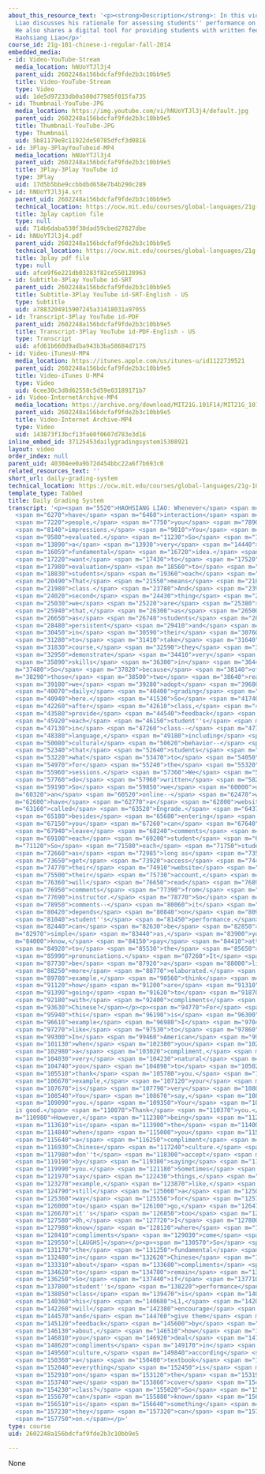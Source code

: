 ```yaml
---
about_this_resource_text: '<p><strong>Description</strong>: In this video, Haohsiang
  Liao discusses his rationale for assessing students'' performance on a daily basis.
  He also shares a digital tool for providing students with written feedback.</p><p><strong>Instructor</strong>:
  Haohsiang Liao</p>'
course_id: 21g-101-chinese-i-regular-fall-2014
embedded_media:
- id: Video-YouTube-Stream
  media_location: hNUoYTJl3j4
  parent_uid: 2602248a156bdcfaf9fde2b3c10bb9e5
  title: Video-YouTube-Stream
  type: Video
  uid: 1de5d97233db0a500d77985f015fa735
- id: Thumbnail-YouTube-JPG
  media_location: https://img.youtube.com/vi/hNUoYTJl3j4/default.jpg
  parent_uid: 2602248a156bdcfaf9fde2b3c10bb9e5
  title: Thumbnail-YouTube-JPG
  type: Thumbnail
  uid: 5b81179e8c11922de50785dfcf3d0816
- id: 3Play-3PlayYouTubeid-MP4
  media_location: hNUoYTJl3j4
  parent_uid: 2602248a156bdcfaf9fde2b3c10bb9e5
  title: 3Play-3Play YouTube id
  type: 3Play
  uid: 17d5b5bbe9ccbbdbd658e7b4b290c289
- id: hNUoYTJl3j4.srt
  parent_uid: 2602248a156bdcfaf9fde2b3c10bb9e5
  technical_location: https://ocw.mit.edu/courses/global-languages/21g-101-chinese-i-regular-fall-2014/instructor-insights/video-playlist-english/daily-grading-system/hNUoYTJl3j4.srt
  title: 3play caption file
  type: null
  uid: 714b6daba530f30dad59cbed27827dbe
- id: hNUoYTJl3j4.pdf
  parent_uid: 2602248a156bdcfaf9fde2b3c10bb9e5
  technical_location: https://ocw.mit.edu/courses/global-languages/21g-101-chinese-i-regular-fall-2014/instructor-insights/video-playlist-english/daily-grading-system/hNUoYTJl3j4.pdf
  title: 3play pdf file
  type: null
  uid: afce9f6e221db03283f82ce550128963
- id: Subtitle-3Play YouTube id-SRT
  parent_uid: 2602248a156bdcfaf9fde2b3c10bb9e5
  title: Subtitle-3Play YouTube id-SRT-English - US
  type: Subtitle
  uid: a7883204915907245a31418031a97055
- id: Transcript-3Play YouTube id-PDF
  parent_uid: 2602248a156bdcfaf9fde2b3c10bb9e5
  title: Transcript-3Play YouTube id-PDF-English - US
  type: Transcript
  uid: afd61b660d9adba943b3ba58684d7175
- id: Video-iTunesU-MP4
  media_location: https://itunes.apple.com/us/itunes-u/id1122739521
  parent_uid: 2602248a156bdcfaf9fde2b3c10bb9e5
  title: Video-iTunes U-MP4
  type: Video
  uid: 6cee30c3d8d62558c5d59e03189171b7
- id: Video-InternetArchive-MP4
  media_location: https://archive.org/download/MIT21G.101F14/MIT21G_101F14_Daily_Assessment_English_300k.mp4
  parent_uid: 2602248a156bdcfaf9fde2b3c10bb9e5
  title: Video-Internet Archive-MP4
  type: Video
  uid: 143873f13bcf13fa60f0607d783e3d16
inline_embed_id: 37125453dailygradingsystem15308921
layout: video
order_index: null
parent_uid: 40304ee0a9b72d454bbc22a6f7b693c0
related_resources_text: ''
short_url: daily-grading-system
technical_location: https://ocw.mit.edu/courses/global-languages/21g-101-chinese-i-regular-fall-2014/instructor-insights/video-playlist-english/daily-grading-system
template_type: Tabbed
title: Daily Grading System
transcript: '<p><span m="5520">HAOHSIANG LIAO: Whenever</span> <span m="6110">you</span>
  <span m="6270">have</span> <span m="6460">interaction</span> <span m="7050">with</span>
  <span m="7220">people,</span> <span m="7750">you</span> <span m="7890">leave</span>
  <span m="8140">impressions.</span> <span m="9010">You</span> <span m="9360">are</span>
  <span m="9580">evaluated.</span> <span m="11230">So</span> <span m="13530">that''s</span>
  <span m="13890">a</span> <span m="13930">very</span> <span m="14440">basic,</span>
  <span m="16059">fundamental</span> <span m="16720">idea.</span> <span m="17090">We</span>
  <span m="17220">want</span> <span m="17430">to</span> <span m="17520">give</span>
  <span m="17980">evaluation</span> <span m="18560">to</span> <span m="18680">our</span>
  <span m="18830">students</span> <span m="19360">each</span> <span m="19580">performance.</span>
  <span m="20490">That</span> <span m="21550">means</span> <span m="21820">each</span>
  <span m="21980">class.</span> <span m="23780">And</span> <span m="23950">the</span>
  <span m="24020">second</span> <span m="24430">thing</span> <span m="24620">is</span>
  <span m="25030">we</span> <span m="25220">are</span> <span m="25380">convinced</span>
  <span m="25940">that,</span> <span m="26300">as</span> <span m="26500">long</span>
  <span m="26650">as</span> <span m="26740">students</span> <span m="28420">are</span>
  <span m="28480">persistent</span> <span m="29410">and</span> <span m="29640">consistent</span>
  <span m="30450">in</span> <span m="30590">their</span> <span m="30760">efforts</span>
  <span m="31280">to</span> <span m="31410">take</span> <span m="31640">this</span>
  <span m="31830">course,</span> <span m="32590">they</span> <span m="32750">can</span>
  <span m="32950">demonstrate</span> <span m="34410">very</span> <span m="34750">good</span>
  <span m="35890">skills</span> <span m="36300">in</span> <span m="36440">Chinese.</span></p><p><span
  m="37480">So</span> <span m="37820">because</span> <span m="38140">of</span> <span
  m="38290">those</span> <span m="38500">two</span> <span m="38640">reasons,</span>
  <span m="39100">we</span> <span m="39280">adopt</span> <span m="39680">a</span>
  <span m="40070">daily</span> <span m="40400">grading</span> <span m="40480">system</span>
  <span m="40940">here.</span> <span m="41530">So</span> <span m="41740">usually,</span>
  <span m="42260">after</span> <span m="42610">class,</span> <span m="43320">we</span>
  <span m="43580">provide</span> <span m="44540">feedback</span> <span m="45380">to</span>
  <span m="45920">each</span> <span m="46150">student''s</span> <span m="46650">performance</span>
  <span m="47130">in</span> <span m="47260">class--</span> <span m="47710">including</span>
  <span m="48380">language,</span> <span m="49180">including</span> <span m="49790">his</span>
  <span m="50080">cultural</span> <span m="50620">behavior--</span> <span m="52060">so</span>
  <span m="52340">that</span> <span m="52640">students</span> <span m="53000">know</span>
  <span m="53220">what</span> <span m="53470">to</span> <span m="54050">improve</span>
  <span m="54970">for</span> <span m="55240">the</span> <span m="55320">next</span>
  <span m="55960">sessions.</span> <span m="57360">We</span> <span m="57490">usually</span>
  <span m="57760">do</span> <span m="57960">written</span> <span m="58280">feedback.</span>
  <span m="59190">So</span> <span m="59850">we</span> <span m="60000">use</span> <span
  m="60320">an</span> <span m="60520">online--</span> <span m="62470">we</span> <span
  m="62600">have</span> <span m="62770">a</span> <span m="62800">website</span> <span
  m="63160">called</span> <span m="63520">Engrade.</span> <span m="64370">So</span>
  <span m="65180">besides</span> <span m="65680">entering</span> <span m="66600">grades,</span>
  <span m="67150">you</span> <span m="67260">can</span> <span m="67640">also</span>
  <span m="67940">leave</span> <span m="68240">comments</span> <span m="68940">to</span>
  <span m="69100">each</span> <span m="69200">student</span> <span m="69820">privately.</span></p><p><span
  m="71120">So</span> <span m="71580">each</span> <span m="71750">student,</span>
  <span m="72660">as</span> <span m="72985">long as</span> <span m="73540">they</span>
  <span m="73650">get</span> <span m="73920">access</span> <span m="74470">into</span>
  <span m="74770">their</span> <span m="74910">website</span> <span m="75370">to</span>
  <span m="75500">their</span> <span m="75730">account,</span> <span m="76045">they</span>
  <span m="76360">will</span> <span m="76650">read</span> <span m="76890">the</span>
  <span m="76950">comments</span> <span m="77390">from</span> <span m="77620">the</span>
  <span m="77690">instructor.</span> <span m="78770">So</span> <span m="78860">the</span>
  <span m="78950">comments--</span> <span m="80060">it</span> <span m="80210">really</span>
  <span m="80420">depends</span> <span m="80840">on</span> <span m="80970">the</span>
  <span m="81040">student''s</span> <span m="81450">performance.</span> <span m="82200">It</span>
  <span m="82440">can</span> <span m="82630">be</span> <span m="82850">as</span> <span
  m="82970">simple</span> <span m="83440">as,</span> <span m="83900">you</span> <span
  m="84000">know,</span> <span m="84150">pay</span> <span m="84410">attention</span>
  <span m="84920">to</span> <span m="85530">the</span> <span m="85650">following</span>
  <span m="85990">pronunciations.</span> <span m="87260">It</span> <span m="87500">can</span>
  <span m="87730">be</span> <span m="87920">a</span> <span m="88000">little bit</span>
  <span m="88250">more</span> <span m="88770">elaborated.</span> <span m="89650">For</span>
  <span m="89780">example,</span> <span m="90560">think</span> <span m="90760">about,</span>
  <span m="91120">how</span> <span m="91200">are</span> <span m="91310">you</span>
  <span m="91390">going</span> <span m="91620">to</span> <span m="91870">deal</span>
  <span m="92180">with</span> <span m="92400">compliments</span> <span m="93460">in</span>
  <span m="93630">Chinese?</span></p><p><span m="94770">For</span> <span m="94970">example,</span>
  <span m="95940">this</span> <span m="96190">is</span> <span m="96300">another</span>
  <span m="96610">example</span> <span m="96980">I</span> <span m="97040">always</span>
  <span m="97270">like</span> <span m="97530">to</span> <span m="97860">use.</span>
  <span m="99300">In</span> <span m="99460">American</span> <span m="99900">culture,</span>
  <span m="101130">when</span> <span m="102380">you</span> <span m="102550">receive</span>
  <span m="102980">a</span> <span m="103020">compliment,</span> <span m="103850">it''s</span>
  <span m="104030">very</span> <span m="104230">natural</span> <span m="104580">for</span>
  <span m="104740">you</span> <span m="104890">to</span> <span m="105020">say</span>
  <span m="105510">thank</span> <span m="105780">you.</span> <span m="106570">For</span>
  <span m="106670">example,</span> <span m="107120">your</span> <span m="107250">Chinese</span>
  <span m="107670">is</span> <span m="107790">very</span> <span m="108030">good.</span>
  <span m="108540">You</span> <span m="108670">say,</span> <span m="108820">thank</span>
  <span m="109090">you.</span> <span m="109350">Your</span> <span m="109680">English
  is good.</span> <span m="110070">Thank</span> <span m="110370">you.</span> <span
  m="110980">However,</span> <span m="112380">being</span> <span m="112800">humble</span>
  <span m="113610">is</span> <span m="113900">the</span> <span m="114000">way</span>
  <span m="114840">when</span> <span m="115000">you</span> <span m="115160">receive</span>
  <span m="115640">a</span> <span m="116250">compliment</span> <span m="116790">in</span>
  <span m="116930">Chinese</span> <span m="117240">culture.</span> <span m="117780">You</span>
  <span m="117980">don''t</span> <span m="118300">accept</span> <span m="118770">it</span>
  <span m="119190">by</span> <span m="119380">saying</span> <span m="119710">thank</span>
  <span m="119990">you.</span> <span m="121180">Sometimes</span> <span m="121670">you</span>
  <span m="121970">say</span> <span m="122430">things,</span> <span m="123180">for</span>
  <span m="123270">example,</span> <span m="123870">like,</span> <span m="124500">there''s</span>
  <span m="124790">still</span> <span m="125060">a</span> <span m="125090">long</span>
  <span m="125360">way</span> <span m="125550">for</span> <span m="125720">me</span>
  <span m="126000">to</span> <span m="126100">go,</span> <span m="126470">so</span>
  <span m="126670">it''s</span> <span m="126850">too</span> <span m="127080">far.</span>
  <span m="127580">Oh,</span> <span m="127720">I</span> <span m="127800">don''t</span>
  <span m="127980">know</span> <span m="128120">where</span> <span m="128320">the</span>
  <span m="128410">compliments</span> <span m="129030">come</span> <span m="129259">from.</span>
  <span m="129550">[LAUGHS]</span></p><p><span m="130570">So</span> <span m="130699">yeah,</span>
  <span m="131170">the</span> <span m="131250">fundamental</span> <span m="132000">idea</span>
  <span m="132480">in</span> <span m="132620">Chinese</span> <span m="132880">culture</span>
  <span m="133310">about</span> <span m="133680">compliments</span> <span m="134390">is</span>
  <span m="134620">to</span> <span m="134780">remain</span> <span m="135380">humble.</span>
  <span m="136250">So</span> <span m="137440">if</span> <span m="137710">the</span>
  <span m="137800">student''s</span> <span m="138220">performance</span> <span m="138700">in</span>
  <span m="138850">class</span> <span m="139470">is</span> <span m="140070">from</span>
  <span m="140360">his</span> <span m="140680">L1,</span> <span m="142090">we</span>
  <span m="142260">will</span> <span m="142380">encourage</span> <span m="143050">them</span>
  <span m="144570">and</span> <span m="144760">give them</span> <span m="145030">the</span>
  <span m="145120">feedback</span> <span m="145600">by</span> <span m="145690">thinking</span>
  <span m="146130">about,</span> <span m="146510">how</span> <span m="146670">do</span>
  <span m="146810">you</span> <span m="146920">deal</span> <span m="147250">with</span>
  <span m="148620">compliments</span> <span m="149170">in</span> <span m="149280">Chinese</span>
  <span m="149560">culture,</span> <span m="149840">according</span> <span m="150240">to</span>
  <span m="150360">a</span> <span m="150400">textbook</span> <span m="151590">where</span>
  <span m="152040">everything</span> <span m="152450">is</span> <span m="152570">based</span>
  <span m="152910">on</span> <span m="153120">the</span> <span m="153190">materials</span>
  <span m="153740">we</span> <span m="153860">cover</span> <span m="154140">in</span>
  <span m="154230">class?</span> <span m="155020">So</span> <span m="155190">students</span>
  <span m="155670">can</span> <span m="155880">know</span> <span m="156300">this</span>
  <span m="156510">is</span> <span m="156640">something</span> <span m="157080">that</span>
  <span m="157230">they</span> <span m="157320">can</span> <span m="157520">work</span>
  <span m="157750">on.</span></p>'
type: course
uid: 2602248a156bdcfaf9fde2b3c10bb9e5

---
```

None
